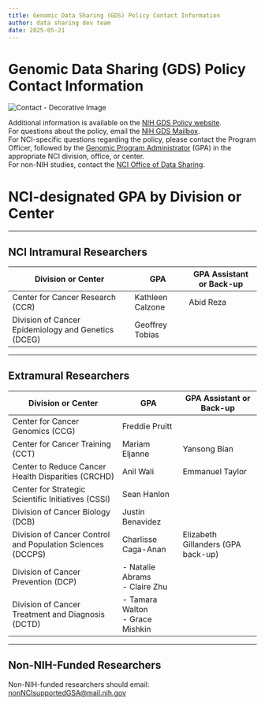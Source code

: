 ```yaml
---
title: Genomic Data Sharing (GDS) Policy Contact Information
author: data sharing dev team
date: 2025-05-21
---
```



# Genomic Data Sharing (GDS) Policy Contact Information

![Contact - Decorative Image](https://datascience.cancer.gov/sites/default/files/inline-images/contactpicture_0.png)

Additional information is available on the [NIH GDS Policy website](https://sharing.nih.gov/genomic-data-sharing-policy).  
For questions about the policy, email the [NIH GDS Mailbox](mailto:GDS@mail.nih.gov).  
For NCI-specific questions regarding the policy, please contact the Program Officer, followed by the [Genomic Program Administrator](https://sharing.nih.gov/contacts-and-help#gds_support) (GPA) in the appropriate NCI division, office, or center.  
For non-NIH studies, contact the [NCI Office of Data Sharing](mailto:NCIOfficeofDataSharing@mail.nih.gov).


# NCI-designated GPA by Division or Center



---

## NCI Intramural Researchers

| Division or Center                                    | GPA                | GPA Assistant or Back-up |
|-------------------------------------------------------|--------------------|---------------------------|
| Center for Cancer Research (CCR)                      | Kathleen Calzone   | Abid Reza                 |
| Division of Cancer Epidemiology and Genetics (DCEG)   | Geoffrey Tobias    |                           |

---

## Extramural Researchers

| Division or Center                                                    | GPA                          | GPA Assistant or Back-up             |
|-----------------------------------------------------------------------|-------------------------------|--------------------------------------|
| Center for Cancer Genomics (CCG)                                      | Freddie Pruitt                |                                      |
| Center for Cancer Training (CCT)                                      | Mariam Eljanne                | Yansong Bian                         |
| Center to Reduce Cancer Health Disparities (CRCHD)                    | Anil Wali                     | Emmanuel Taylor                      |
| Center for Strategic Scientific Initiatives (CSSI)                    | Sean Hanlon                   |                                      |
| Division of Cancer Biology (DCB)                                      | Justin Benavidez              |                                      |
| Division of Cancer Control and Population Sciences (DCCPS)            | Charlisse Caga-Anan           | Elizabeth Gillanders (GPA back-up)  |
| Division of Cancer Prevention (DCP)                                   | - Natalie Abrams<br>- Claire Zhu |                                   |
| Division of Cancer Treatment and Diagnosis (DCTD)                     | - Tamara Walton<br>- Grace Mishkin |                                  |

---

## Non-NIH-Funded Researchers

Non-NIH-funded researchers should email: [nonNCIsupportedGSA@mail.nih.gov](mailto:nonNCIsupportedGSA@mail.nih.gov)
